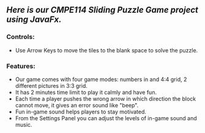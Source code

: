 ## ***Here is our CMPE114 Sliding Puzzle Game project using JavaFx.***

### Controls:
* Use Arrow Keys to move the tiles to the blank space to solve the puzzle.

### Features:
* Our game comes with four game modes: numbers in and 4:4 grid, 2 different pictures in 3:3 grid.
* It has 2 minutes time limit to play it calmly and have fun.
* Each time a player pushes the wrong arrow in which direction the block cannot move, it gives an error sound like "beep".
* Fun in-game sound helps players to stay motivated.
* From the Settings Panel you can adjust the levels of in-game sound and music.
